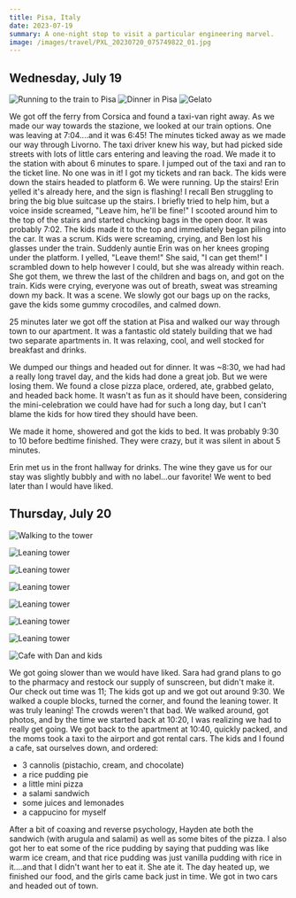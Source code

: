 ```yaml
---
title: Pisa, Italy
date: 2023-07-19
summary: A one-night stop to visit a particular engineering marvel.
image: /images/travel/PXL_20230720_075749822_01.jpg
---
```


## Wednesday, July 19

![Running to the train to Pisa](/images/travel/PXL_20230719_165821399.MP.jpg)
![Dinner in Pisa](/images/travel/PXL_20230719_182407573.jpg)
![Gelato](/images/travel/PXL_20230719_193712077.jpg)

We got off the ferry from Corsica and found a taxi-van right away.  As we made our way towards the stazione, we looked at our train options.  One was leaving at 7:04....and it was 6:45!  The minutes ticked away as we made our way through Livorno.  The taxi driver knew his way, but had picked side streets with lots of little cars entering and leaving the road.  We made it to the station with about 6 minutes to spare. I jumped out of the taxi and ran to the ticket line.  No one was in it!  I got my tickets and ran back.  The kids were down the stairs headed to platform 6.  We were running.  Up the stairs!  Erin yelled it's already here, and the sign is flashing!  I recall Ben struggling to bring the big blue suitcase up the stairs.  I briefly tried to help him, but a voice inside screamed, "Leave him, he'll be fine!"  I scooted around him to the top of the stairs and started chucking bags in the open door.  It was probably 7:02.  The kids made it to the top and immediately began piling into the car.  It was a scrum.  Kids were screaming, crying, and Ben lost his glasses under the train.  Suddenly auntie Erin was on her knees groping under the platform.  I yelled, "Leave them!"  She said, "I can get them!"  I scrambled down to help however I could, but she was already within reach.  She got them, we threw the last of the children and bags on, and got on the train.  Kids were crying, everyone was out of breath, sweat was streaming down my back.  It was a scene.  We slowly got our bags up on the racks, gave the kids some gummy crocodiles, and calmed down.

25 minutes later we got off the station at Pisa and walked our way through town to our apartment. It was a fantastic old stately building that we had two separate apartments in.  It was relaxing, cool, and well stocked for breakfast and drinks.  

We dumped our things and headed out for dinner.  It was ~8:30, we had had a really long travel day, and the kids had done a great job.  But we were losing them.  We found a close pizza place, ordered, ate, grabbed gelato, and headed back home.  It wasn't as fun as it should have been, considering the mini-celebration we could have had for such a long day, but I can't blame the kids for how tired they should have been.

We made it home, showered and got the kids to bed.  It was probably 9:30 to 10 before bedtime finished.  They were crazy, but it was silent in about 5 minutes.

Erin met us in the front hallway for drinks.  The wine they gave us for our stay was slightly bubbly and with no label...our favorite!  We went to bed later than I would have liked.

## Thursday, July 20

![Walking to the tower](/images/travel/PXL_20230720_075207270.jpg) 

![Leaning tower](/images/travel/PXL_20230720_075405008.jpg) 

![Leaning tower](/images/travel/PXL_20230720_075546321.MP.jpg) 

![Leaning tower](/images/travel/PXL_20230720_075749822.jpg) 

![Leaning tower](/images/travel/PXL_20230720_080006105.jpg) 

![Leaning tower](/images/travel/PXL_20230720_080030767.jpg) 

![Leaning tower](/images/travel/PXL_20230720_080659826.jpg) 

![Cafe with Dan and kids](/images/travel/PXL_20230720_093853724.jpg)

We got going slower than we would have liked.  Sara had grand plans to go to the pharmacy and restock our supply of sunscreen, but didn't make it.  Our check out time was 11; The kids got up and we got out around 9:30.  We walked a couple blocks, turned the corner, and found the leaning tower.  It was truly leaning!  The crowds weren't that bad.  We walked around, got photos, and by the time we started back at 10:20, I was realizing we had to really get going.  We got back to the apartment at 10:40, quickly packed, and the moms took a taxi to the airport and got rental cars.  The kids and I found a cafe, sat ourselves down, and ordered:

* 3 cannolis (pistachio, cream, and chocolate)
* a rice pudding pie
* a little mini pizza
* a salami sandwich
* some juices and lemonades
* a cappucino for myself

After a bit of coaxing and reverse psychology, Hayden ate both the sandwich (with arugula and salami) as well as some bites of the pizza.  I also got her to eat some of the rice pudding by saying that pudding was like warm ice cream, and that rice pudding was just vanilla pudding with rice in it....and that I didn't want her to eat it.  She ate it.  The day heated up, we finished our food, and the girls came back just in time.  We got in two cars and headed out of town.

